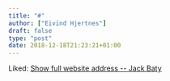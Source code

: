 ```yaml
---
title: "#"
author: ["Eivind Hjertnes"]
draft: false
type: "post"
date: 2018-12-18T21:23:21+01:00
---
```


Liked: [Show
full website address -- Jack Baty](https://jack.baty.net/2018/show-full-website-address/)
